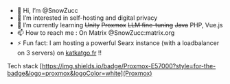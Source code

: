 - 👋 Hi, I’m @SnowZucc
- 👀 I’m interested in self-hosting and digital privacy
- 🌱 I’m currently learning ~~Unity~~ ~~Proxmox~~ ~~LLM fine-tuning~~ ~~Java~~ PHP, Vue.js
- 📫 How to reach me : On Matrix @SnowZucc:matrix.org
- ⚡ Fun fact: I am hosting a powerful Searx instance (with a loadbalancer on 3 servers) on [katkatgo.fr](https://katkatgo.fr) !!

Tech stack
[https://img.shields.io/badge/Proxmox-E57000?style=for-the-badge&logo=proxmox&logoColor=white](Proxmox)

<!---
SnowZucc/SnowZucc is a ✨ special ✨ repository because its `README.md` (this file) appears on your GitHub profile.
You can click the Preview link to take a look at your changes.
--->
